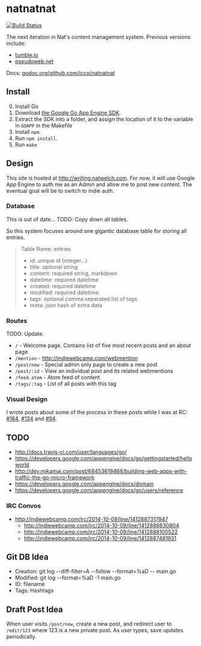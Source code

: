 # natnatnat

[![Build Status](https://travis-ci.org/icco/natnatnat.svg?branch=master)](https://travis-ci.org/icco/natnatnat)

The next iteration in Nat's content management system. Previous versions include:

 * [tumble.io](http://github.com/icco/tumble)
 * [pseudoweb.net](http://github.com/icco/pseudoweb)

Docs: [godoc.org/github.com/icco/natnatnat](https://godoc.org/github.com/icco/natnatnat)

## Install

 0. Install Go
 1. Download [the Google Go App Engine SDK](https://cloud.google.com/appengine/downloads#Google_App_Engine_SDK_for_Go).
 2. Extract the SDK into a folder, and assign the location of it to the variable in `GOAPP` in the Makefile
 3. Install `npm`.
 4. Run `npm install`.
 5. Run `make`

## Design

This site is hosted at <http://writing.natwelch.com>. For now, it will use Google App Engine to auth me as an Admin and allow me to post new content. The eventual goal will be to switch to indie auth.

### Database

This is out of date... TODO: Copy down all tables.

So this system focuses around one gigantic database table for storing all entries.

 > Table Name: entries
 >  - id: unique id (integer...)
 >  - title: optional string
 >  - content: required string, markdown
 >  - datetime: required datetime
 >  - created: required datetime
 >  - modified: required datetime
 >  - tags: optional comma seperated list of tags
 >  - meta: json hash of extra data

### Routes

TODO: Update.

 * `/` - Welcome page. Contains list of five most recent posts and an about page.
 * `/mention` - http://indiewebcamp.com/webmention
 * `/post/new` - Special admin only page to create a new post
 * `/post/:id` - View an individual post and its related webmentions
 * `/feed.atom` - Atom feed of content
 * `/tags/:tag` - List of all posts with this tag

### Visual Design

I wrote posts about some of the process in these posts while I was at RC: [#164](https://writing.natwelch.com/post/164), [#134](https://writing.natwelch.com/post/134) and [#94](https://writing.natwelch.com/post/94).

## TODO

 * http://docs.travis-ci.com/user/languages/go/
 * https://developers.google.com/appengine/docs/go/gettingstarted/helloworld
 * http://dev.mikamai.com/post/68453619468/building-web-apps-with-traffic-the-go-micro-framework
 * https://developers.google.com/appengine/docs/domain
 * https://developers.google.com/appengine/docs/go/users/reference

### IRC Convos

 * http://indiewebcamp.com/irc/2014-10-09/line/1412887317947
   * http://indiewebcamp.com/irc/2014-10-09/line/1412888630804
   * http://indiewebcamp.com/irc/2014-10-09/line/1412888100522
   * http://indiewebcamp.com/irc/2014-10-09/line/1412887481931

## Git DB Idea

 * Creation: git log --diff-filter=A --follow --format=%aD -- main.go
 * Modified: git log --format=%aD -1 main.go
 * ID: filename
 * Tags: Hashtags

## Draft Post Idea

When user visits `/post/new`, create a new post, and redirect user to `/edit/123` where 123 is a new private post. As user types, save updates periodically.
